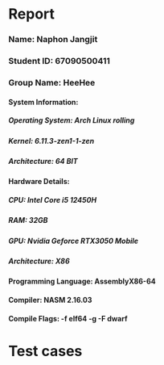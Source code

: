 # **Report**<br>
### **Name**: Naphon Jangjit<br>
### **Student ID**: 67090500411<br>
### **Group Name**: HeeHee<br>
#### **System Information**:<br>
  ##### **Operating System**: Arch Linux rolling<br>
  ##### **Kernel**: 6.11.3-zen1-1-zen<br>
  ##### **Architecture**: 64 BIT<br>
#### **Hardware Details**:<br>
  ##### **CPU**: Intel Core i5 12450H<br>
  ##### **RAM**: 32GB<br>
  ##### **GPU**: Nvidia Geforce RTX3050 Mobile<br>
  ##### **Architecture**: X86<br>
#### **Programming Language**: AssemblyX86-64<br>
#### **Compiler**: NASM 2.16.03<br>
#### **Compile Flags**: -f elf64 -g -F dwarf<br>

# **Test cases**<br>

